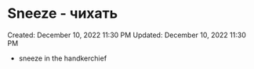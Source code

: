 # Sneeze - чихать

Created: December 10, 2022 11:30 PM
Updated: December 10, 2022 11:30 PM

- sneeze in the handkerchief